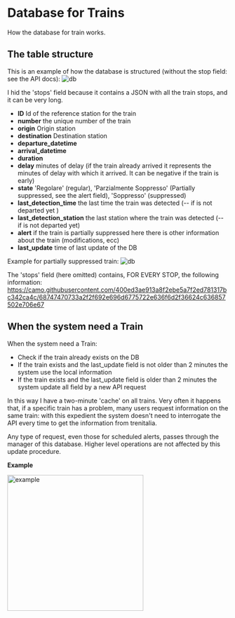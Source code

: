 # Database for Trains

How the database for train works.

## The table structure

This is an example of how the database is structured (without the stop field: see the API docs):
![db](https://i.imgur.com/k4kbNX1.png)

I hid the 'stops' field because it contains a JSON with all the train stops, and it can be very long.

* **ID** Id of the reference station for the train
* **number** the unique number of the train
* **origin** Origin station
* **destination** Destination station
* **departure_datetime**
* **arrival_datetime**
* **duration**
* **delay** minutes of delay (if the train already arrived it represents the minutes of delay with which it arrived. It can be negative if the train is early)
* **state** 'Regolare' (regular), 'Parzialmente Soppresso' (Partially suppressed, see the alert field), 'Soppresso' (suppressed)
* **last_detection_time** the last time the train was detected (-- if is not departed yet )
* **last_detection_station** the last station where the train was detected (-- if is not departed yet)
* **alert** if the train is partially suppressed here there is other information about the train (modifications, ecc)
* **last_update** time of last update of the DB

Example for partially suppressed train:
![db](https://i.imgur.com/98hF1H2.png)

The 'stops' field (here omitted) contains, FOR EVERY STOP, the following information: https://camo.githubusercontent.com/400ed3ae913a8f2ebe5a7f2ed781317bc342ca4c/68747470733a2f2f692e696d6775722e636f6d2f36624c636857502e706e67

## When the system need a Train
When the system need a Train:
* Check if the train already exists on the DB
* If the train exists and the last_update field is not older than 2 minutes the system use the local information
* If the train exists and the last_update field is older than 2 minutes the system update all field by a new API request

In this way I have a two-minute 'cache' on all trains.
Very often it happens that, if a specific train has a problem, many users request information on the same train: with this expedient the system doesn't need to interrogate the API every time to get the information from trenitalia.

Any type of request, even those for scheduled alerts, passes through the manager of this database. Higher level operations are not affected by this update procedure.


**Example**

<img src="https://i.imgur.com/IJVNzQP.jpg" alt="example" width="310px" align="center"/>
